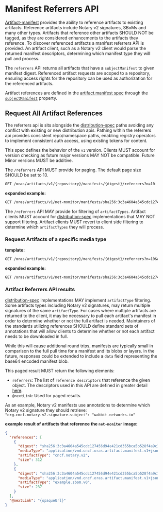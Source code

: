 # Manifest Referrers API

[Artifact-manifest](./artifact-manifest.md) provides the ability to reference artifacts to existing artifacts. Reference artifacts include Notary v2 signatures, SBoMs and many other types. Artifacts that reference other artifacts SHOULD NOT be tagged, as they are considered enhancements to the artifacts they reference. To discover referenced artifacts a manifest referrers API is provided. An artifact client, such as a Notary v2 client would parse the returned manifest descriptors, determining which manifest type they will pull and process.

The `referrers` API returns all artifacts that have a `subjectManifest` to given manifest digest. Referenced artifact requests are scoped to a repository, ensuring access rights for the repository can be used as authorization for the referenced artifacts.

Artifact references are defined in the [artifact.manifest spec][oras.artifact.manifest-spec] through the [`subjectManifest`][oras.artifact.manifest-spec-manifests] property.

## Request All Artifact References

The referrers api is sits alongside the [distribution-spec][oci-distribution-spec] paths avoiding any conflict with existing or new distribution apis. Pathing within the referrers api provides consistent repo/namespace paths, enabling registry operators to implement consistent auth access, using existing tokens for content.

This spec defines the behavior of the `v1` version. Clients MUST account for version checking as future major versions MAY NOT be compatible. Future Minor versions MUST be additive.

The `/referrers` API MUST provide for paging. The default page size SHOULD be set to 10.

```rest
GET /oras/artifacts/v1/{repository}/manifests/{digest}/referrers?n=10
```

**expanded example:**

```rest
GET /oras/artifacts/v1/net-monitor/manifests/sha256:3c3a4604a545cdc127456d94e421cd355bca5b528f4a9c1905b15da2eb4a4c6b/referrers?n=10
```

The `/referrers` API MAY provide for filtering of `artifactTypes`. Artifact clients MUST account for [distribution-spec][oci-distribution-spec] implementations that MAY NOT support filtering. Artifact clients MUST revert to client side filtering to determine which `artifactTypes` they will process.

### Request Artifacts of a specific media type

**template:**
```rest
GET /oras/artifacts/v1/{repository}/manifests/{digest}/referrers?n=10&artifactType={artifactType}
```

**expanded example:**

```rest
GET /oras/artifacts/v1/net-monitor/manifests/sha256:3c3a4604a545cdc127456d94e421cd355bca5b528f4a9c1905b15da2eb4a4c6b/referrers?n=10&artifactType=org.oci.notary.v2
```

### Artifact Referrers API results

[distribution-spec][oci-distribution-spec] implementations MAY implement `artifactType` filtering. Some artifacts types including Notary v2 signatures, may return multiple signatures of the same `artifactType`. For cases where multiple artifacts are returned to the client, it may be necessary to pull each artifact's manifest in order to determine whether or not the full artifact is needed. Maintainers of the standards utilizing references SHOULD define standard sets of annotations that will allow clients to determine whether or not each artifact needs to be downloaded in full.

While this will cause additional round trips, manifests are typically small in comparison to the full pull time for a manifest and its blobs or layers. In the future, responses could be extended to include a `data` field representing the base64 encoded manifest blob.

This paged result MUST return the following elements:

- `referrers`: The list of `reference descriptors` that reference the given object. The descriptors used in this API are defined in greater detail [here](descriptor.md).
- `@nextLink`: Used for paged results.

As an example, Notary v2 manifests use annotations to determine which Notary v2 signature they should retrieve: `"org.cncf.notary.v2.signature.subject": "wabbit-networks.io"`

**example result of artifacts that reference the `net-monitor` image:**
```json
{
  "references": [
    {
      "digest": "sha256:3c3a4604a545cdc127456d94e421cd355bca5b528f4a9c1905b15da2eb4a4c6b",
      "mediaType": "application/vnd.cncf.oras.artifact.manifest.v1+json",
      "artifactType": "cncf.notary.v2",
      "size": 312
    },
    {
      "digest": "sha256:3c3a4604a545cdc127456d94e421cd355bca5b528f4a9c1905b15da2eb4a4c6b",
      "mediaType": "application/vnd.cncf.oras.artifact.manifest.v1+json",
      "artifactType": "example.sbom.v0",
      "size": 237
    }
  ],
  "@nextLink": "{opaqueUrl}"
}
```

[oras.artifact.manifest-spec]:           ./artifact-manifest.md
[oras.artifact.manifest-spec-manifests]: ./artifact-manifest.md#oci-artifact-manifest-properties
[oci-distribution-spec]:                https://github.com/opencontainers/distribution-spec
